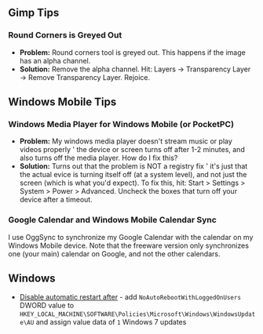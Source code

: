 

## Gimp Tips

### Round Corners is Greyed Out

* **Problem:** Round corners tool is greyed out. This happens if the image has an alpha channel.
* **Solution:** Remove the alpha channel. Hit: Layers -> Transparency Layer -> Remove Transparency Layer. Rejoice.

## Windows Mobile Tips

### Windows Media Player for Windows Mobile (or PocketPC)

* **Problem:** My windows media player doesn't stream music or play videos properly ' the device or screen turns off after 1-2 minutes, and also turns off the media player. How do I fix this?
* **Solution:** Turns out that the problem is NOT a registry fix ' it's just that the actual evice is turning itself off (at a system level), and not just the screen (which is what you'd expect). To fix this, hit: Start > Settings > System > Power > Advanced. Uncheck the boxes that turn off your device after a timeout.

### Google Calendar and Windows Mobile Calendar Sync

I use OggSync to synchronize my Google Calendar with the calendar on my Windows Mobile device. Note that the freeware version only synchronizes one (your main) calendar on Google, and not the other calendars.

## Windows

* [Disable automatic restart after](http://tinyapps.org/blog/windows/201010160700_disable_windows_7_auto_restart.html) - add `NoAutoRebootWithLoggedOnUsers` DWORD value to `HKEY_LOCAL_MACHINE\SOFTWARE\Policies\Microsoft\Windows\WindowsUpdate\AU` and assign value data of `1` Windows 7 updates
